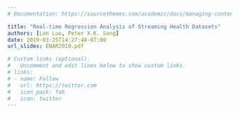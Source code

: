 ```yaml
---
# Documentation: https://sourcethemes.com/academic/docs/managing-content/

title: "Real-time Regression Analysis of Streaming Health Datasets"
authors: [Lan Luo, Peter X.K. Song]
date: 2019-03-25T14:27:48-07:00
url_slides: ENAR2019.pdf

# Custom links (optional).
#   Uncomment and edit lines below to show custom links.
# links:
# - name: Follow
#   url: https://twitter.com
#   icon_pack: fab
#   icon: twitter
---
```

